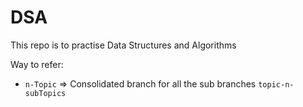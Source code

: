 # DSA

This repo is to practise Data Structures and Algorithms

Way to refer:

-  `n-Topic` => Consolidated branch for all the sub branches `topic-n-subTopics`
